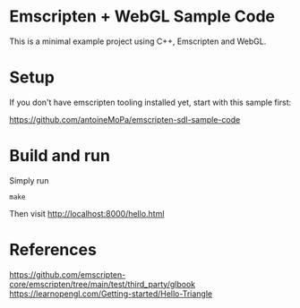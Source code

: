 # Emscripten + WebGL Sample Code

This is a minimal example project using C++, Emscripten and WebGL.

# Setup

If you don't have emscripten tooling installed yet, start with this sample first:

https://github.com/antoineMoPa/emscripten-sdl-sample-code

# Build and run

Simply run

```
make
```

Then visit [http://localhost:8000/hello.html](http://localhost:8000/hello.html)

# References

https://github.com/emscripten-core/emscripten/tree/main/test/third_party/glbook
https://learnopengl.com/Getting-started/Hello-Triangle
